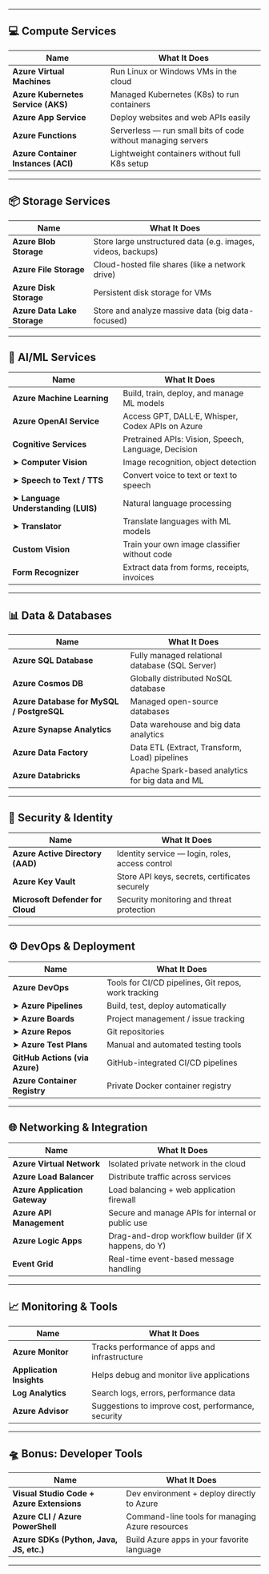 
---

## 💻 **Compute Services**

| Name                                | What It Does                                                 |
| ----------------------------------- | ------------------------------------------------------------ |
| **Azure Virtual Machines**          | Run Linux or Windows VMs in the cloud                        |
| **Azure Kubernetes Service (AKS)**  | Managed Kubernetes (K8s) to run containers                   |
| **Azure App Service**               | Deploy websites and web APIs easily                          |
| **Azure Functions**                 | Serverless — run small bits of code without managing servers |
| **Azure Container Instances (ACI)** | Lightweight containers without full K8s setup                |

---

## 📦 **Storage Services**

| Name                        | What It Does                                                 |
| --------------------------- | ------------------------------------------------------------ |
| **Azure Blob Storage**      | Store large unstructured data (e.g. images, videos, backups) |
| **Azure File Storage**      | Cloud-hosted file shares (like a network drive)              |
| **Azure Disk Storage**      | Persistent disk storage for VMs                              |
| **Azure Data Lake Storage** | Store and analyze massive data (big data-focused)            |

---

## 🧠 **AI/ML Services**

| Name                                | What It Does                                        |
| ----------------------------------- | --------------------------------------------------- |
| **Azure Machine Learning**          | Build, train, deploy, and manage ML models          |
| **Azure OpenAI Service**            | Access GPT, DALL·E, Whisper, Codex APIs on Azure    |
| **Cognitive Services**              | Pretrained APIs: Vision, Speech, Language, Decision |
| ➤ **Computer Vision**               | Image recognition, object detection                 |
| ➤ **Speech to Text / TTS**          | Convert voice to text or text to speech             |
| ➤ **Language Understanding (LUIS)** | Natural language processing                         |
| ➤ **Translator**                    | Translate languages with ML models                  |
| **Custom Vision**                   | Train your own image classifier without code        |
| **Form Recognizer**                 | Extract data from forms, receipts, invoices         |

---

## 📊 **Data & Databases**

| Name                                      | What It Does                                     |
| ----------------------------------------- | ------------------------------------------------ |
| **Azure SQL Database**                    | Fully managed relational database (SQL Server)   |
| **Azure Cosmos DB**                       | Globally distributed NoSQL database              |
| **Azure Database for MySQL / PostgreSQL** | Managed open-source databases                    |
| **Azure Synapse Analytics**               | Data warehouse and big data analytics            |
| **Azure Data Factory**                    | Data ETL (Extract, Transform, Load) pipelines    |
| **Azure Databricks**                      | Apache Spark-based analytics for big data and ML |

---

## 🔐 **Security & Identity**

| Name                             | What It Does                                    |
| -------------------------------- | ----------------------------------------------- |
| **Azure Active Directory (AAD)** | Identity service — login, roles, access control |
| **Azure Key Vault**              | Store API keys, secrets, certificates securely  |
| **Microsoft Defender for Cloud** | Security monitoring and threat protection       |

---

## ⚙️ **DevOps & Deployment**

| Name                           | What It Does                                        |
| ------------------------------ | --------------------------------------------------- |
| **Azure DevOps**               | Tools for CI/CD pipelines, Git repos, work tracking |
| ➤ **Azure Pipelines**          | Build, test, deploy automatically                   |
| ➤ **Azure Boards**             | Project management / issue tracking                 |
| ➤ **Azure Repos**              | Git repositories                                    |
| ➤ **Azure Test Plans**         | Manual and automated testing tools                  |
| **GitHub Actions (via Azure)** | GitHub-integrated CI/CD pipelines                   |
| **Azure Container Registry**   | Private Docker container registry                   |

---

## 🌐 **Networking & Integration**

| Name                          | What It Does                                        |
| ----------------------------- | --------------------------------------------------- |
| **Azure Virtual Network**     | Isolated private network in the cloud               |
| **Azure Load Balancer**       | Distribute traffic across services                  |
| **Azure Application Gateway** | Load balancing + web application firewall           |
| **Azure API Management**      | Secure and manage APIs for internal or public use   |
| **Azure Logic Apps**          | Drag-and-drop workflow builder (if X happens, do Y) |
| **Event Grid**                | Real-time event-based message handling              |

---

## 📈 **Monitoring & Tools**

| Name                     | What It Does                                       |
| ------------------------ | -------------------------------------------------- |
| **Azure Monitor**        | Tracks performance of apps and infrastructure      |
| **Application Insights** | Helps debug and monitor live applications          |
| **Log Analytics**        | Search logs, errors, performance data              |
| **Azure Advisor**        | Suggestions to improve cost, performance, security |

---

## 🛸 Bonus: Developer Tools

| Name                                      | What It Does                                    |
| ----------------------------------------- | ----------------------------------------------- |
| **Visual Studio Code + Azure Extensions** | Dev environment + deploy directly to Azure      |
| **Azure CLI / Azure PowerShell**          | Command-line tools for managing Azure resources |
| **Azure SDKs (Python, Java, JS, etc.)**   | Build Azure apps in your favorite language      |

---

